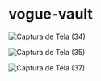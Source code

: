 # vogue-vault


![Captura de Tela (34)](https://github.com/carlosgodspeed/vogue-vault/assets/100007663/f476d3e3-c157-4ef4-bb57-566aec57e232)




![Captura de Tela (35)](https://github.com/carlosgodspeed/vogue-vault/assets/100007663/21198e84-21d4-4cef-b88b-c1f7509ff651)





![Captura de Tela (37)](https://github.com/carlosgodspeed/vogue-vault/assets/100007663/e21ba40c-953d-44c1-af27-26f56d480668)
